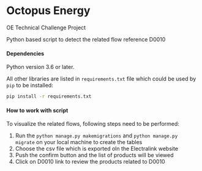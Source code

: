 # Octopus Energy
OE Technical Challenge Project

Python based script to detect the related flow reference D0010

#### Dependencies

Python version 3.6 or later.

All other libraries are listed in `requirements.txt` file which could be used by `pip` to be installed:

```bash
pip install -r requirements.txt
```

#### How to work with script

To visualize the related flows, following steps need to be performed:
1) Run the ```python manage.py makemigrations``` and ```python manage.py migrate``` on your local machine to create the tables
2) Choose the csv file which is exported oln the Electralink website 
3) Push the confirm button and the list of products will be viewed
4) Click on D0010 link to review the products related to D0010
